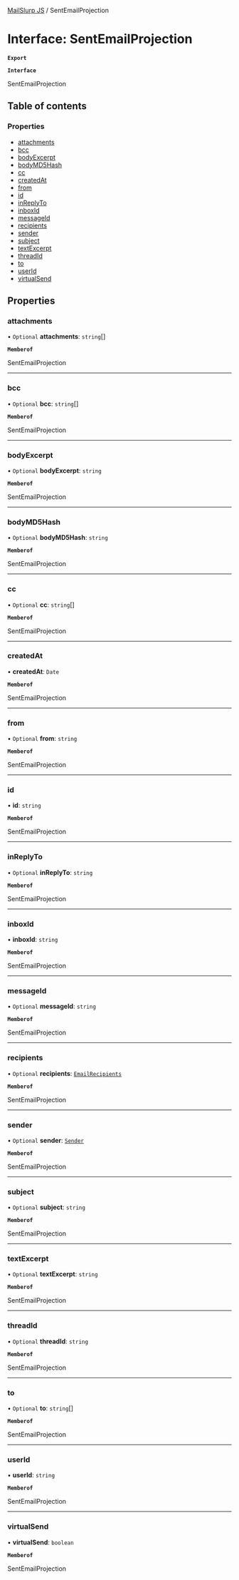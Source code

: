[MailSlurp JS](../README.md) / SentEmailProjection

# Interface: SentEmailProjection

**`Export`**

**`Interface`**

SentEmailProjection

## Table of contents

### Properties

- [attachments](SentEmailProjection.md#attachments)
- [bcc](SentEmailProjection.md#bcc)
- [bodyExcerpt](SentEmailProjection.md#bodyexcerpt)
- [bodyMD5Hash](SentEmailProjection.md#bodymd5hash)
- [cc](SentEmailProjection.md#cc)
- [createdAt](SentEmailProjection.md#createdat)
- [from](SentEmailProjection.md#from)
- [id](SentEmailProjection.md#id)
- [inReplyTo](SentEmailProjection.md#inreplyto)
- [inboxId](SentEmailProjection.md#inboxid)
- [messageId](SentEmailProjection.md#messageid)
- [recipients](SentEmailProjection.md#recipients)
- [sender](SentEmailProjection.md#sender)
- [subject](SentEmailProjection.md#subject)
- [textExcerpt](SentEmailProjection.md#textexcerpt)
- [threadId](SentEmailProjection.md#threadid)
- [to](SentEmailProjection.md#to)
- [userId](SentEmailProjection.md#userid)
- [virtualSend](SentEmailProjection.md#virtualsend)

## Properties

### attachments

• `Optional` **attachments**: `string`[]

**`Memberof`**

SentEmailProjection

___

### bcc

• `Optional` **bcc**: `string`[]

**`Memberof`**

SentEmailProjection

___

### bodyExcerpt

• `Optional` **bodyExcerpt**: `string`

**`Memberof`**

SentEmailProjection

___

### bodyMD5Hash

• `Optional` **bodyMD5Hash**: `string`

**`Memberof`**

SentEmailProjection

___

### cc

• `Optional` **cc**: `string`[]

**`Memberof`**

SentEmailProjection

___

### createdAt

• **createdAt**: `Date`

**`Memberof`**

SentEmailProjection

___

### from

• `Optional` **from**: `string`

**`Memberof`**

SentEmailProjection

___

### id

• **id**: `string`

**`Memberof`**

SentEmailProjection

___

### inReplyTo

• `Optional` **inReplyTo**: `string`

**`Memberof`**

SentEmailProjection

___

### inboxId

• **inboxId**: `string`

**`Memberof`**

SentEmailProjection

___

### messageId

• `Optional` **messageId**: `string`

**`Memberof`**

SentEmailProjection

___

### recipients

• `Optional` **recipients**: [`EmailRecipients`](EmailRecipients.md)

**`Memberof`**

SentEmailProjection

___

### sender

• `Optional` **sender**: [`Sender`](Sender.md)

**`Memberof`**

SentEmailProjection

___

### subject

• `Optional` **subject**: `string`

**`Memberof`**

SentEmailProjection

___

### textExcerpt

• `Optional` **textExcerpt**: `string`

**`Memberof`**

SentEmailProjection

___

### threadId

• `Optional` **threadId**: `string`

**`Memberof`**

SentEmailProjection

___

### to

• `Optional` **to**: `string`[]

**`Memberof`**

SentEmailProjection

___

### userId

• **userId**: `string`

**`Memberof`**

SentEmailProjection

___

### virtualSend

• **virtualSend**: `boolean`

**`Memberof`**

SentEmailProjection
